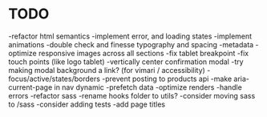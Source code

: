# TODO

-refactor html semantics
-implement error, and loading states
-implement animations
-double check and finesse typography and spacing
-metadata
-optimize responsive images across all sections
-fix tablet breakpoint
-fix touch points (like logo tablet)
-vertically center confirmation modal
-try making modal background a link? (for vimari / accessibility)
-focus/active/states/borders
-prevent posting to products api
-make aria-current-page in nav dynamic
-prefetch data
-optimize renders
-handle errors
-refactor sass
-rename hooks folder to utils?
-consider moving sass to /sass
-consider adding tests
-add page titles
